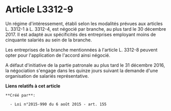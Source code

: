 # Article L3312-9

Un régime d'intéressement, établi selon les modalités prévues aux articles L. 3312-1 à L. 3312-4, est négocié par branche, au
plus tard le 30 décembre 2017. Il est adapté aux spécificités des entreprises employant moins de cinquante salariés au sein
de la branche. 

Les entreprises de la branche mentionnées à l'article L. 3312-8 peuvent opter pour l'application de l'accord ainsi négocié. 

A défaut d'initiative de la partie patronale au plus tard le 31 décembre 2016, la négociation s'engage dans les quinze jours
suivant la demande d'une organisation de salariés représentative.

**Liens relatifs à cet article**

	**Créé par**:

	  - Loi n°2015-990 du 6 août 2015 - art. 155
